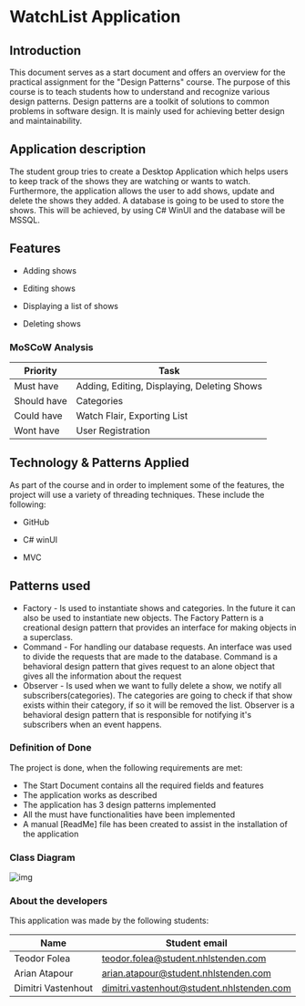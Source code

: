 # WatchList Application

## Introduction

This document serves as a start document and offers an overview for the practical assignment for the "Design Patterns" course. The purpose of this course is to teach students how to understand and recognize various design patterns. Design patterns are a toolkit of solutions to common problems in software design. It is mainly used for achieving better design and maintainability.



## Application description

The student group tries to create a Desktop Application which helps users to keep track of the shows they are watching or wants to watch. Furthermore, the application allows the user to add shows, update and delete the shows they added. A database is going to be used to store the shows. This will be achieved, by using C# WinUI and the database will be MSSQL.



## Features

- Adding shows

- Editing shows

- Displaying a list of shows

- Deleting shows

  

### MoSCoW Analysis

| Priority    | Task                                        |
| ----------- | ------------------------------------------- |
| Must have   | Adding, Editing, Displaying, Deleting Shows |
| Should have | Categories                                  |
| Could have  | Watch Flair, Exporting List                 |
| Wont have   | User Registration                           |

## Technology & Patterns Applied

As part of the course and in order to implement some of the features, the project will use a variety of threading techniques. These include the following:

- GitHub

- C# winUI

- MVC

## Patterns used

- Factory  - Is used to instantiate shows and categories. In the future it can also be used to instantiate new objects. The Factory Pattern is a creational design pattern that provides an interface for making objects in a superclass.
- Command - For handling our database requests. An interface was used to divide the requests that are made to the database. Command is a behavioral design pattern that gives request to an alone object that gives all the information about the request
- Observer - Is used when we want to fully delete a show, we notify all subscribers(categories). The categories are going to check if that show exists within their category, if so it will be removed the list. Observer is a behavioral design pattern that is responsible for notifying it's subscribers when an event happens.



<h3>Definition of Done </h3>

The project is done, when the following requirements are met:

- The Start Document contains all the required fields and features
- The application works as described
- The application has 3 design patterns implemented
- All the must have functionalities have been implemented
- A manual [ReadMe] file has been created to assist in the installation of the application



### Class Diagram

![img](https://gyazo.com/e454dc4db4217de6970625411fbf6c03.png)



### About the developers

This application was made by the following students:

| Name               | Student email                                                |
| ------------------ | ------------------------------------------------------------ |
| Teodor Folea       | [teodor.folea@student.nhlstenden.com](mailto:teodor.folea@student.nhlstenden.com) |
| Arian Atapour      | [arian.atapour@student.nhlstenden.com](mailto:arian.atapour@student.nhlstenden.com) |
| Dimitri Vastenhout | [dimitri.vastenhout@student.nhlstenden.com](mailto:dimitri.vastenhout@student.nhlstenden.com) |
